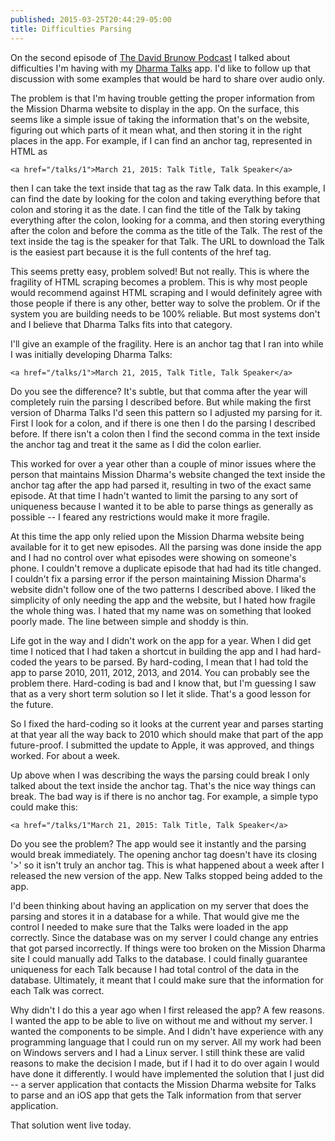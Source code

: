 ```yaml
---
published: 2015-03-25T20:44:29-05:00
title: Difficulties Parsing
---
```

On the second episode of [The David Brunow Podcast](http://brunow.org/podcast) I talked about difficulties I'm having with my [Dharma Talks](https://itunes.apple.com/us/app/dharma-talks/id807331897?mt=8) app. I'd like to follow up that discussion with some examples that would be hard to share over audio only. 

The problem is that I'm having trouble getting the proper information from the Mission Dharma website to display in the app. On the surface, this seems like a simple issue of taking the information that's on the website, figuring out which parts of it mean what, and then storing it in the right places in the app. For example, if I can find an anchor tag, represented in HTML as
     
    <a href="/talks/1">March 21, 2015: Talk Title, Talk Speaker</a>

then I can take the text inside that tag as the raw Talk data. In this example, I can find the date by looking for the colon and taking everything before that colon and storing it as the date. I can find the title of the Talk by taking everything after the colon, looking for a comma, and then storing everything after the colon and before the comma as the title of the Talk. The rest of the text inside the tag is the speaker for that Talk. The URL to download the Talk is the easiest part because it is the full contents of the href tag.

This seems pretty easy, problem solved! But not really. This is where the fragility of HTML scraping becomes a problem. This is why most people would recommend against HTML scraping and I would definitely agree with those people if there is any other, better way to solve the problem. Or if the system you are building needs to be 100% reliable. But most systems don't and I believe that Dharma Talks fits into that category.

I'll give an example of the fragility. Here is an anchor tag that I ran into while I was initially developing Dharma Talks:

    <a href="/talks/1">March 21, 2015, Talk Title, Talk Speaker</a>

Do you see the difference? It's subtle, but that comma after the year will completely ruin the parsing I described before. But while making the first version of Dharma Talks I'd seen this pattern so I adjusted my parsing for it. First I look for a colon, and if there is one then I do the parsing I described before. If there isn't a colon then I find the second comma in the text inside the anchor tag and treat it the same as I did the colon earlier.

This worked for over a year other than a couple of minor issues where the person that maintains Mission Dharma's website changed the text inside the anchor tag after the app had parsed it, resulting in two of the exact same episode. At that time I hadn't wanted to limit the parsing to any sort of uniqueness because I wanted it to be able to parse things as generally as possible -- I feared any restrictions would make it more fragile.

At this time the app only relied upon the Mission Dharma website being available for it to get new episodes. All the parsing was done inside the app and I had no control over what episodes were showing on someone's phone. I couldn't remove a duplicate episode that had had its title changed. I couldn't fix a parsing error if the person maintaining Mission Dharma's website didn't follow one of the two patterns I described above. I liked the simplicity of only needing the app and the website, but I hated how fragile the whole thing was. I hated that my name was on something that looked poorly made. The line between simple and shoddy is thin.

Life got in the way and I didn't work on the app for a year. When I did get time I noticed that I had taken a shortcut in building the app and I had hard-coded the years to be parsed. By hard-coding, I mean that I had told the app to parse 2010, 2011, 2012, 2013, and 2014. You can probably see the problem there. Hard-coding is bad and I know that, but I'm guessing I saw that as a very short term solution so I let it slide. That's a good lesson for the future.

So I fixed the hard-coding so it looks at the current year and parses starting at that year all the way back to 2010 which should make that part of the app future-proof. I submitted the update to Apple, it was approved, and things worked. For about a week.

Up above when I was describing the ways the parsing could break I only talked about the text inside the anchor tag. That's the nice way things can break. The bad way is if there is no anchor tag. For example, a simple typo could make this:

    <a href="/talks/1"March 21, 2015: Talk Title, Talk Speaker</a>

Do you see the problem? The app would see it instantly and the parsing would break immediately. The opening anchor tag doesn't have its closing '>' so it isn't truly an anchor tag. This is what happened about a week after I released the new version of the app. New Talks stopped being added to the app.

I'd been thinking about having an application on my server that does the parsing and stores it in a database for a while. That would give me the control I needed to make sure that the Talks were loaded in the app correctly. Since the database was on my server I could change any entries that got parsed incorrectly. If things were too broken on the Mission Dharma site I could manually add Talks to the database. I could finally guarantee uniqueness for each Talk because I had total control of the data in the database. Ultimately, it meant that I could make sure that the information for each Talk was correct.

Why didn't I do this a year ago when I first released the app? A few reasons. I wanted the app to be able to live on without me and without my server. I wanted the components to be simple. And I didn't have experience with any programming language that I could run on my server. All my work had been on Windows servers and I had a Linux server. I still think these are valid reasons to make the decision I made, but if I had it to do over again I would have done it differently. I would have implemented the solution that I just did -- a server application that contacts the Mission Dharma website for Talks to parse and an iOS app that gets the Talk information from that server application.

That solution went live today.